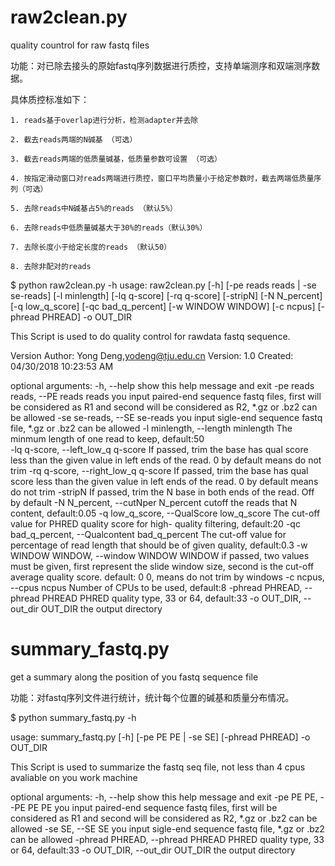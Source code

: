 # raw2clean.py

quality countrol for raw fastq files


功能：对已除去接头的原始fastq序列数据进行质控，支持单端测序和双端测序数据。

具体质控标准如下：

	1. reads基于overlap进行分析，检测adapter并去除
    
	2. 截去reads两端的N碱基 （可选）
    
	3. 截去reads两端的低质量碱基，低质量参数可设置 （可选）
    
	4. 按指定滑动窗口对reads两端进行质控，窗口平均质量小于给定参数时，截去两端低质量序列（可选）
    
	5. 去除reads中N碱基占5%的reads （默认5%）
    
	6. 去除reads中低质量碱基大于30%的reads（默认30%）
    
	7. 去除长度小于给定长度的reads （默认50）
    
	8. 去除非配对的reads
    
$ python raw2clean.py  -h
usage: raw2clean.py [-h] [-pe reads reads | -se se-reads] [-l minlength]
                    [-lq q-score] [-rq q-score] [-stripN] [-N N_percent]
                    [-q low_q_score] [-qc bad_q_percent] [-w WINDOW WINDOW]
                    [-c ncpus] [-phread PHREAD] -o OUT_DIR

This Script is used to do quality control for rawdata fastq sequence.

Version
    Author: Yong Deng,yodeng@tju.edu.cn
    Version: 1.0
    Created: 04/30/2018 10:23:53 AM

optional arguments:
  -h, --help            show this help message and exit
  -pe reads reads, --PE reads reads
                        you input paired-end sequence fastq files, first will
                        be considered as R1 and second will be considered as
                        R2, *.gz or .bz2 can be allowed
  -se se-reads, --SE se-reads
                        you input sigle-end sequence fastq file, *.gz or .bz2
                        can be allowed
  -l minlength, --length minlength
                        The minmum length of one read to keep, default:50			
  -lq q-score, --left_low_q q-score
                        If passed, trim the base has qual score less than the
                        given value in left ends of the read. 0 by default
                        means do not trim
  -rq q-score, --right_low_q q-score
                        If passed, trim the base has qual score less than the
                        given value in left ends of the read. 0 by default
                        means do not trim
  -stripN               If passed, trim the N base in both ends of the read.
                        Off by default
  -N N_percent, --cutNper N_percent
                        cutoff the reads that N content, default:0.05
  -q low_q_score, --QualScore low_q_score
                        The cut-off value for PHRED quality score for high-
                        quality filtering, default:20
  -qc bad_q_percent, --Qualcontent bad_q_percent
                        The cut-off value for percentage of read length that
                        should be of given quality, default:0.3
  -w WINDOW WINDOW, --window WINDOW WINDOW
                        if passed, two values must be given, first represent
                        the slide window size, second is the cut-off average
                        quality score. default: 0 0, means do not trim by
                        windows
  -c ncpus, --cpus ncpus
                        Number of CPUs to be used, default:8
  -phread PHREAD, --phread PHREAD
                        PHRED quality type, 33 or 64, default:33
  -o OUT_DIR, --out_dir OUT_DIR
                        the output directory
    



# summary_fastq.py

get a summary along the position of you fastq sequence file


功能：对fastq序列文件进行统计，统计每个位置的碱基和质量分布情况。

$ python summary_fastq.py -h

usage: summary_fastq.py [-h] [-pe PE PE | -se SE] [-phread PHREAD] -o OUT_DIR

This Script is used to summarize the fastq seq file, not less than 4 cpus
avaliable on you work machine

optional arguments:
  -h, --help            show this help message and exit
  -pe PE PE, --PE PE PE
                        you input paired-end sequence fastq files, first will
                        be considered as R1 and second will be considered as
                        R2, *.gz or .bz2 can be allowed
  -se SE, --SE SE       you input sigle-end sequence fastq file, *.gz or .bz2
                        can be allowed
  -phread PHREAD, --phread PHREAD
                        PHRED quality type, 33 or 64, default:33
  -o OUT_DIR, --out_dir OUT_DIR
                        the output directory
